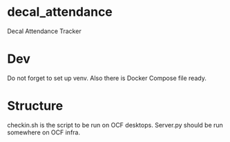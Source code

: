 # decal_attendance
Decal Attendance Tracker

# Dev
Do not forget to set up venv. Also there is Docker Compose file ready.

# Structure
checkin.sh is the script to be run on OCF desktops. Server.py should be run somewhere on OCF infra.
